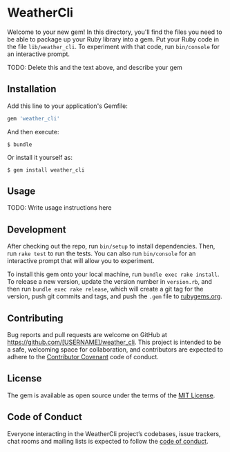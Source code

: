# WeatherCli

Welcome to your new gem! In this directory, you'll find the files you need to be able to package up your Ruby library into a gem. Put your Ruby code in the file `lib/weather_cli`. To experiment with that code, run `bin/console` for an interactive prompt.

TODO: Delete this and the text above, and describe your gem

## Installation

Add this line to your application's Gemfile:

```ruby
gem 'weather_cli'
```

And then execute:

    $ bundle

Or install it yourself as:

    $ gem install weather_cli

## Usage

TODO: Write usage instructions here

## Development

After checking out the repo, run `bin/setup` to install dependencies. Then, run `rake test` to run the tests. You can also run `bin/console` for an interactive prompt that will allow you to experiment.

To install this gem onto your local machine, run `bundle exec rake install`. To release a new version, update the version number in `version.rb`, and then run `bundle exec rake release`, which will create a git tag for the version, push git commits and tags, and push the `.gem` file to [rubygems.org](https://rubygems.org).

## Contributing

Bug reports and pull requests are welcome on GitHub at https://github.com/[USERNAME]/weather_cli. This project is intended to be a safe, welcoming space for collaboration, and contributors are expected to adhere to the [Contributor Covenant](http://contributor-covenant.org) code of conduct.

## License

The gem is available as open source under the terms of the [MIT License](https://opensource.org/licenses/MIT).

## Code of Conduct

Everyone interacting in the WeatherCli project’s codebases, issue trackers, chat rooms and mailing lists is expected to follow the [code of conduct](https://github.com/[USERNAME]/weather_cli/blob/master/CODE_OF_CONDUCT.md).

